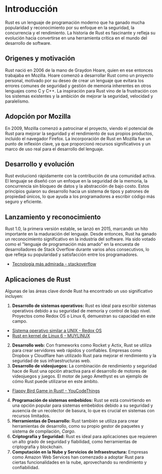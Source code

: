 # Introducción

Rust es un lenguaje de programación moderno que ha ganado mucha popularidad y reconocimiento por su enfoque en la seguridad, la concurrencia y el rendimiento. La historia de Rust es fascinante y refleja su evolución hacia convertirse en una herramienta crítica en el mundo del desarrollo de software.

## Origenes y motivación

Rust nació en 2006 de la mano de Graydon Hoare, quien en ese entonces trabajaba en Mozilla. Hoare comenzó a desarrollar Rust como un proyecto personal, motivado por su deseo de crear un lenguaje que evitara los errores comunes de seguridad y gestión de memoria inherentes en otros lenguajes como C y C++. La inspiración para Rust vino de la frustración con los sistemas existentes y la ambición de mejorar la seguridad, velocidad y paralelismo.

## Adopción por Mozilla

En 2009, Mozilla comenzó a patrocinar el proyecto, viendo el potencial de Rust para mejorar la seguridad y el rendimiento de sus propios productos, incluido el navegador Firefox. La incorporación de Rust en Mozilla fue un punto de inflexión clave, ya que proporcionó recursos significativos y un marco de uso real para el desarrollo del lenguaje.

## Desarrollo y evolución

Rust evolucionó rápidamente con la contribución de una comunidad activa. El lenguaje se diseñó con un enfoque en la seguridad de la memoria, la concurrencia sin bloqueo de datos y la abstracción de bajo costo. Estos principios guiaron su desarrollo hacia un sistema de tipos y patrones de propiedad únicos, lo que ayuda a los programadores a escribir código más seguro y eficiente.

## Lanzamiento y reconocimiento

Rust 1.0, la primera versión estable, se lanzó en 2015, marcando un hito importante en la maduración del lenguaje. Desde entonces, Rust ha ganado un reconocimiento significativo en la industria del software. Ha sido votado como el "lenguaje de programación más amado" en la encuesta de desarrolladores de Stack Overflow durante varios años consecutivos, lo que refleja su popularidad y satisfacción entre los programadores. 
- [Tecnología más admirada - stackoverflow ](https://survey.stackoverflow.co/2023/#section-admired-and-desired-programming-scripting-and-markup-languages)

## Aplicaciones de Rust

Algunas de las áreas clave donde Rust ha encontrado un uso significativo incluyen:

1. **Desarrollo de sistemas operativos:** Rust es ideal para escribir sistemas operativos debido a su seguridad de memoria y control de bajo nivel. Proyectos como Redox OS o Linux 6, demuestran su capacidad en este campo. 
- [Sistema operativo similar a UNIX - Redox OS](https://www.redox-os.org/es/)
- [Rust en kernel de Linux 6 - MUYLINUX](https://www.muylinux.com/2023/11/16/rust-linux/)
2. **Desarrollo web:** Con frameworks como Rocket y Actix, Rust se utiliza para crear servidores web rápidos y confiables. Empresas como Dropbox y Cloudflare han utilizado Rust para mejorar el rendimiento y la seguridad de sus infraestructuras web.
3. **Desarrollo de videojuegos:** La combinación de rendimiento y seguridad hace de Rust una opción atractiva para el desarrollo de motores de videojuegos y juegos. El motor de juego Amethyst es un ejemplo de cómo Rust puede utilizarse en este ámbito.
- [Flappy Bird Game in Rust! - YouCodeThings](https://www.youtube.com/watch?v=cPF41tl3-3c)
4. **Programación de sistemas embebidos:** Rust se está convirtiendo en una opción popular para sistemas embebidos debido a su seguridad y ausencia de un recolector de basura, lo que es crucial en sistemas con recursos limitados.
5. **Herramientas de Desarrollo:** Rust también se utiliza para crear herramientas de desarrollo, como su propio gestor de paquetes y sistema de compilación, *Cargo*.
6. **Criptografía y Seguridad:** Rust es ideal para aplicaciones que requieren un alto grado de seguridad y fiabilidad, como herramientas de criptografía y blockchain.
7. **Computación en la Nube y Servicios de Infraestructura:** Empresas como Amazon Web Services han comenzado a adoptar Rust para ciertas funcionalidades en la nube, aprovechando su rendimiento y confiabilidad.

